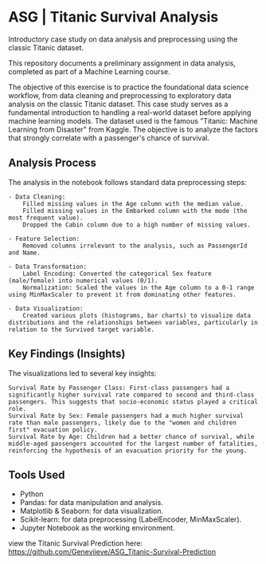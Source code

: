# ASG | Titanic Survival Analysis
Introductory case study on data analysis and preprocessing using the classic Titanic dataset.


This repository documents a preliminary assignment in data analysis, completed as part of a Machine Learning course.

The objective of this exercise is to practice the foundational data science workflow, from data cleaning and preprocessing to exploratory data analysis on the classic Titanic dataset. This case study serves as a fundamental introduction to handling a real-world dataset before applying machine learning models. The dataset used is the famous "Titanic: Machine Learning from Disaster" from Kaggle. The objective is to analyze the factors that strongly correlate with a passenger's chance of survival.

## Analysis Process
The analysis in the notebook follows standard data preprocessing steps:
    
    - Data Cleaning:
        Filled missing values in the Age column with the median value.
        Filled missing values in the Embarked column with the mode (the most frequent value).
        Dropped the Cabin column due to a high number of missing values.

    - Feature Selection:
        Removed columns irrelevant to the analysis, such as PassengerId and Name.

    - Data Transformation:
        Label Encoding: Converted the categorical Sex feature (male/female) into numerical values (0/1).
        Normalization: Scaled the values in the Age column to a 0-1 range using MinMaxScaler to prevent it from dominating other features.

    - Data Visualization:
        Created various plots (histograms, bar charts) to visualize data distributions and the relationships between variables, particularly in relation to the Survived target variable.

## Key Findings (Insights)
The visualizations led to several key insights:

    Survival Rate by Passenger Class: First-class passengers had a significantly higher survival rate compared to second and third-class passengers. This suggests that socio-economic status played a critical role.
    Survival Rate by Sex: Female passengers had a much higher survival rate than male passengers, likely due to the "women and children first" evacuation policy.
    Survival Rate by Age: Children had a better chance of survival, while middle-aged passengers accounted for the largest number of fatalities, reinforcing the hypothesis of an evacuation priority for the young.

## Tools Used
- Python
- Pandas: for data manipulation and analysis.
- Matplotlib & Seaborn: for data visualization.
- Scikit-learn: for data preprocessing (LabelEncoder, MinMaxScaler).
- Jupyter Notebook as the working environment.

view the Titanic Survival Prediction here: https://github.com/Geneviieve/ASG_Titanic-Survival-Prediction
